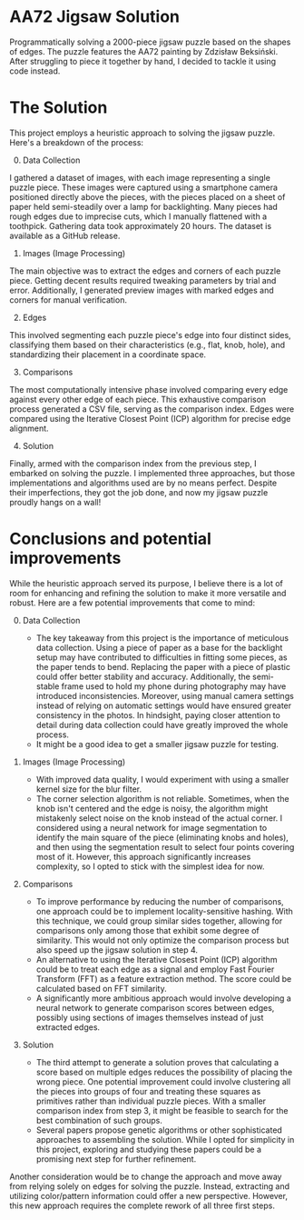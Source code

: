 # AA72 Jigsaw Solution

Programmatically solving a 2000-piece jigsaw puzzle based on the shapes of edges. The puzzle features the AA72 painting by Zdzisław Beksiński. After struggling to piece it together by hand, I decided to tackle it using code instead.

# The Solution

This project employs a heuristic approach to solving the jigsaw puzzle. Here's a breakdown of the process:

0. Data Collection

I gathered a dataset of images, with each image representing a single puzzle piece. These images were captured using a smartphone camera positioned directly above the pieces, with the pieces placed on a sheet of paper held semi-steadily over a lamp for backlighting. Many pieces had rough edges due to imprecise cuts, which I manually flattened with a toothpick. Gathering data took approximately 20 hours. The dataset is available as a GitHub release.

1. Images (Image Processing)

The main objective was to extract the edges and corners of each puzzle piece. Getting decent results required tweaking parameters by trial and error. Additionally, I generated preview images with marked edges and corners for manual verification.

2. Edges

This involved segmenting each puzzle piece's edge into four distinct sides, classifying them based on their characteristics (e.g., flat, knob, hole), and standardizing their placement in a coordinate space.

3. Comparisons

The most computationally intensive phase involved comparing every edge against every other edge of each piece. This exhaustive comparison process generated a CSV file, serving as the comparison index. Edges were compared using the Iterative Closest Point (ICP) algorithm for precise edge alignment.

4. Solution

Finally, armed with the comparison index from the previous step, I embarked on solving the puzzle. I implemented three approaches, but those implementations and algorithms used are by no means perfect. Despite their imperfections, they got the job done, and now my jigsaw puzzle proudly hangs on a wall!

# Conclusions and potential improvements

While the heuristic approach served its purpose, I believe there is a lot of room for enhancing and refining the solution to make it more versatile and robust. Here are a few potential improvements that come to mind:

0. Data Collection
    - The key takeaway from this project is the importance of meticulous data collection. Using a piece of paper as a base for the backlight setup may have contributed to difficulties in fitting some pieces, as the paper tends to bend. Replacing the paper with a piece of plastic could offer better stability and accuracy. Additionally, the semi-stable frame used to hold my phone during photography may have introduced inconsistencies. Moreover, using manual camera settings instead of relying on automatic settings would have ensured greater consistency in the photos. In hindsight, paying closer attention to detail during data collection could have greatly improved the whole process.
    - It might be a good idea to get a smaller jigsaw puzzle for testing.

1. Images (Image Processing)
    - With improved data quality, I would experiment with using a smaller kernel size for the blur filter.
    - The corner selection algorithm is not reliable. Sometimes, when the knob isn't centered and the edge is noisy, the algorithm might mistakenly select noise on the knob instead of the actual corner. I considered using a neural network for image segmentation to identify the main square of the piece (eliminating knobs and holes), and then using the segmentation result to select four points covering most of it. However, this approach significantly increases complexity, so I opted to stick with the simplest idea for now.

3. Comparisons
    - To improve performance by reducing the number of comparisons, one approach could be to implement locality-sensitive hashing. With this technique, we could group similar sides together, allowing for comparisons only among those that exhibit some degree of similarity. This would not only optimize the comparison process but also speed up the jigsaw solution in step 4.
    - An alternative to using the Iterative Closest Point (ICP) algorithm could be to treat each edge as a signal and employ Fast Fourier Transform (FFT) as a feature extraction method. The score could be calculated based on FFT similarity.
    - A significantly more ambitious approach would involve developing a neural network to generate comparison scores between edges, possibly using sections of images themselves instead of just extracted edges.

4. Solution
    - The third attempt to generate a solution proves that calculating a score based on multiple edges reduces the possibility of placing the wrong piece. One potential improvement could involve clustering all the pieces into groups of four and treating these squares as primitives rather than individual puzzle pieces. With a smaller comparison index from step 3, it might be feasible to search for the best combination of such groups.
    - Several papers propose genetic algorithms or other sophisticated approaches to assembling the solution. While I opted for simplicity in this project, exploring and studying these papers could be a promising next step for further refinement.

Another consideration would be to change the approach and move away from relying solely on edges for solving the puzzle. Instead, extracting and utilizing color/pattern information could offer a new perspective. However, this new approach requires the complete rework of all three first steps.
